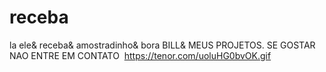 # receba
la ele& receba& amostradinho& bora BILL&
MEUS PROJETOS. SE GOSTAR NAO ENTRE EM CONTATO
![]() https://tenor.com/uoluHG0bvOK.gif
